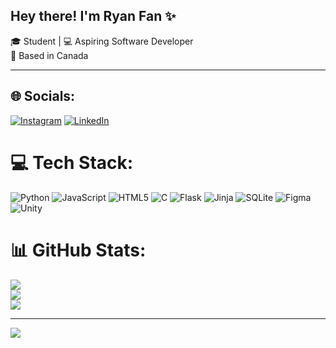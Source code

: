 ## Hey there! I'm Ryan Fan ✨

🎓 Student | 💻 Aspiring Software Developer <br>
📍 Based in Canada  

---

## 🌐 Socials:
[![Instagram](https://img.shields.io/badge/Instagram-%23E4405F.svg?logo=Instagram&logoColor=white)](https://instagram.com/rayinfans) [![LinkedIn](https://img.shields.io/badge/LinkedIn-%230077B5.svg?logo=linkedin&logoColor=white)](https://linkedin.com/in/ryan-fan) 

# 💻 Tech Stack:
![Python](https://img.shields.io/badge/python-3670A0?style=for-the-badge&logo=python&logoColor=ffdd54) ![JavaScript](https://img.shields.io/badge/javascript-%23323330.svg?style=for-the-badge&logo=javascript&logoColor=%23F7DF1E) ![HTML5](https://img.shields.io/badge/html5-%23E34F26.svg?style=for-the-badge&logo=html5&logoColor=white) ![C](https://img.shields.io/badge/c-%2300599C.svg?style=for-the-badge&logo=c&logoColor=white) ![Flask](https://img.shields.io/badge/flask-%23000.svg?style=for-the-badge&logo=flask&logoColor=white) ![Jinja](https://img.shields.io/badge/jinja-white.svg?style=for-the-badge&logo=jinja&logoColor=black) ![SQLite](https://img.shields.io/badge/sqlite-%2307405e.svg?style=for-the-badge&logo=sqlite&logoColor=white) ![Figma](https://img.shields.io/badge/figma-%23F24E1E.svg?style=for-the-badge&logo=figma&logoColor=white) ![Unity](https://img.shields.io/badge/unity-%23000000.svg?style=for-the-badge&logo=unity&logoColor=white)
# 📊 GitHub Stats:
![](https://github-readme-stats.vercel.app/api?username=RyAn239-a&theme=dark&hide_border=false&include_all_commits=false&count_private=false)<br/>
![](https://nirzak-streak-stats.vercel.app/?user=RyAn239-a&theme=dark&hide_border=false)<br/>
![](https://github-readme-stats.vercel.app/api/top-langs/?username=RyAn239-a&theme=dark&hide_border=false&include_all_commits=false&count_private=false&layout=compact)

---
[![](https://visitcount.itsvg.in/api?id=RyAn239-a&icon=0&color=12)](https://visitcount.itsvg.in)

<!-- Proudly created with GPRM ( https://gprm.itsvg.in ) -->
